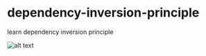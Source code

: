 # dependency-inversion-principle
learn dependency inversion principle



![alt text](https://deviq.com/wp-content/uploads/2014/11/DependencyInversion.jpg)
